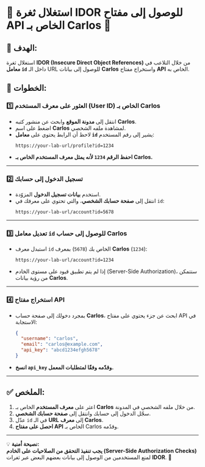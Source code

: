 # 🔹 **استغلال ثغرة IDOR للوصول إلى مفتاح API الخاص بـ Carlos** 🔹

## 📌 **الهدف:**  
استغلال ثغرة **IDOR (Insecure Direct Object References)** من خلال التلاعب في **معامل `id`** داخل الـ URL للوصول إلى بيانات **Carlos** واستخراج مفتاح **API** الخاص به.



## **📍 الخطوات:**

### 1️⃣ **العثور على معرف المستخدم (User ID) الخاص بـ Carlos**
- انتقل إلى **مدونة الموقع** وابحث عن منشور كتبه **Carlos**.
- اضغط على اسم **Carlos** لمشاهدة ملفه الشخصي.
- لاحظ أن الرابط يحتوي على **معامل `id`** يشير إلى رقم المستخدم:
  ```
  https://your-lab-url/profile?id=1234
  ```
- **احفظ الرقم `1234` لأنه يمثل معرف المستخدم الخاص بـ Carlos.**

---

### 2️⃣ **تسجيل الدخول إلى حسابك**
- استخدم **بيانات تسجيل الدخول** المزوّدة.
- انتقل إلى **صفحة حسابك الشخصي**، والتي تحتوي على معرفك في `id`:
  ```
  https://your-lab-url/account?id=5678
  ```

---

### 3️⃣ **تعديل معامل `id` للوصول إلى حساب Carlos**
- استبدل معرف `id` الخاص بك (`5678`) بمعرف **Carlos** (`1234`):
  ```
  https://your-lab-url/account?id=1234
  ```
- إذا لم يتم تطبيق قيود على مستوى الخادم (Server-Side Authorization)، ستتمكن من رؤية بيانات **Carlos**.

---

### 4️⃣ **استخراج مفتاح API**
- بمجرد دخولك إلى صفحة حساب **Carlos**، ابحث عن جزء يحتوي على مفتاح API في الاستجابة:
  ```json
  {
    "username": "carlos",
    "email": "carlos@example.com",
    "api_key": "abcd1234efgh5678"
  }
  ```
- **انسخ `api_key` وقدّمه وفقًا لمتطلبات المعمل.**

---

## ✅ **الملخص:**
1. اعثر على **معرف المستخدم** الخاص بـ **Carlos** من خلال ملفه الشخصي في المدونة.
2. سجّل الدخول إلى حسابك وانتقل إلى **صفحة حسابك الشخصي**.
3. عدّل `id` في الـ **URL** إلى **معرف Carlos**.
4. **احصل على مفتاح API** الخاص بـ Carlos وقدّمه.

---

💡 **نصيحة أمنية:**  
**يجب تنفيذ التحقق من الصلاحيات على الخادم (Server-Side Authorization Checks)** لمنع المستخدمين من الوصول إلى بيانات بعضهم البعض عبر ثغرات **IDOR**. 🚨
```
